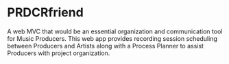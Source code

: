 # PRDCRfriend
A web MVC that would be an essential organization and communication tool for Music Producers. 
This web app provides recording session scheduling between Producers and Artists along with a 
Process Planner to assist Producers with project organization.
